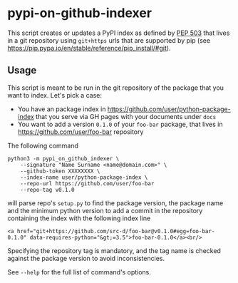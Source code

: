 # pypi-on-github-indexer

This script creates or updates a PyPI index as defined by [PEP 503](https://www.python.org/dev/peps/pep-0503/) that lives in a git repository using `git+https` urls that are supported by pip (see https://pip.pypa.io/en/stable/reference/pip_install/#git).

## Usage

This script is meant to be run in the git repository of the package that you want to index. Let's pick a case:

* You have an package index in https://github.com/user/python-package-index that you serve via GH pages with your documents under `docs`
* You want to add a version `0.1.0` of your `foo-bar` package, that lives in https://github.com/user/foo-bar repository

The following command
```
python3 -m pypi_on_github_indexer \
    --signature "Name Surname <name@domain.com>" \
    --github-token XXXXXXXX \
    --index-name user/python-package-index \
    --repo-url https://github.com/user/foo-bar
    --repo-tag v0.1.0
```
will parse repo's `setup.py` to find the package version, the package name and the minimum python version to add a commit in the repository containing the index with the following index line
```
<a href="git+https://github.com/src-d/foo-bar@v0.1.0#egg=foo-bar-0.1.0" data-requires-python="&gt;=3.5">foo-bar-0.1.0</a><br/>
```
Specifying the repository tag is mandatory, and the tag name is checked against the package version to avoid inconsistencies.

See `--help` for the full list of command's options.
